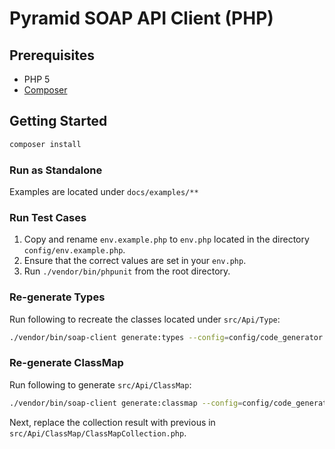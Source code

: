 # Pyramid SOAP API Client (PHP)

## Prerequisites

- PHP 5
- [Composer](https://getcomposer.org/)

## Getting Started

```sh
composer install
```

### Run as Standalone

Examples are located under `docs/examples/**`

### Run Test Cases

1. Copy and rename `env.example.php` to `env.php` located in the directory `config/env.example.php`.
1. Ensure that the correct values are set in your `env.php`.
2. Run `./vendor/bin/phpunit` from the root directory.

### Re-generate Types

Run following to recreate the classes located under `src/Api/Type`:

```sh
./vendor/bin/soap-client generate:types --config=config/code_generator.php
```

### Re-generate ClassMap

Run following to generate  `src/Api/ClassMap`:

```sh
./vendor/bin/soap-client generate:classmap --config=config/code_generator.php
```

Next, replace the collection result with previous in `src/Api/ClassMap/ClassMapCollection.php`.
